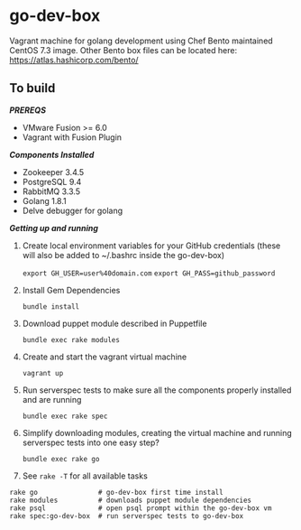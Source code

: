 # go-dev-box
Vagrant machine for golang development using Chef Bento maintained CentOS 7.3 image. Other Bento box files can be located here:
https://atlas.hashicorp.com/bento/

## To build

***PREREQS***
* VMware Fusion >= 6.0
* Vagrant with Fusion Plugin

***Components Installed***
* Zookeeper 3.4.5
* PostgreSQL 9.4
* RabbitMQ 3.3.5
* Golang 1.8.1
* Delve debugger for golang

***Getting up and running***

1. Create local environment variables for your GitHub credentials (these will also be added to ~/.bashrc inside the go-dev-box)

   `export GH_USER=user%40domain.com`
   `export GH_PASS=github_password`   

2. Install Gem Dependencies

    `bundle install`

3. Download puppet module described in Puppetfile

    `bundle exec rake modules`

4. Create and start the vagrant virtual machine

   `vagrant up`

5. Run serverspec tests to make sure all the components properly installed and are running

   `bundle exec rake spec`

6. Simplify downloading modules, creating the virtual machine and running serverspec tests into one easy step?

   `bundle exec rake go`

7. See `rake -T` for all available tasks

```
rake go               # go-dev-box first time install
rake modules          # downloads puppet module dependencies
rake psql             # open psql prompt within the go-dev-box vm
rake spec:go-dev-box  # run serverspec tests to go-dev-box
```
